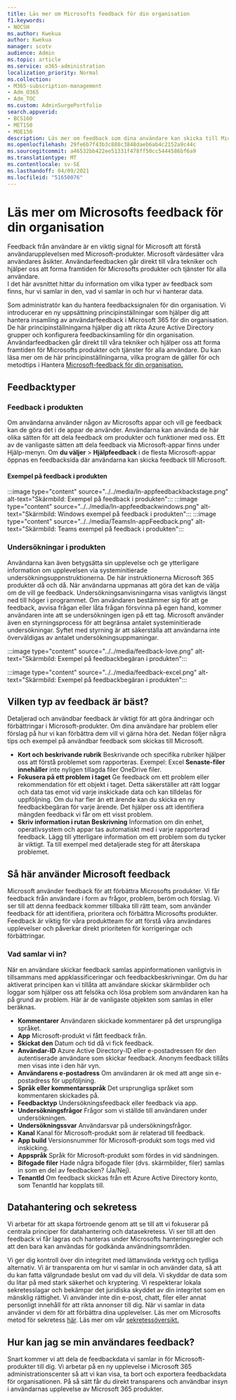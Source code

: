 ```yaml
---
title: Läs mer om Microsofts feedback för din organisation
f1.keywords:
- NOCSH
ms.author: Kwekua
author: Kwekua
manager: scotv
audience: Admin
ms.topic: article
ms.service: o365-administration
localization_priority: Normal
ms.collection:
- M365-subscription-management
- Adm_O365
- Adm_TOC
ms.custom: AdminSurgePortfolio
search.appverid:
- BCS160
- MET150
- MOE150
description: Läs mer om feedback som dina användare kan skicka till Microsoft om Microsoft-produkter.
ms.openlocfilehash: 29fe6b7f43b3c888c3848daeb6ab4c2152a9c44c
ms.sourcegitcommit: a46532bb422ee51331f478ff50cc5444586bf6a9
ms.translationtype: MT
ms.contentlocale: sv-SE
ms.lasthandoff: 04/09/2021
ms.locfileid: "51650076"
---
```

# <a name="learn-about-microsoft-feedback-for-your-organization"></a>Läs mer om Microsofts feedback för din organisation

Feedback från användare är en viktig signal för Microsoft att förstå användarupplevelsen med Microsoft-produkter. Microsoft värdesätter våra användares åsikter. Användarfeedbacken går direkt till våra tekniker och hjälper oss att forma framtiden för Microsofts produkter och tjänster för alla användare.  
I det här avsnittet hittar du information om vilka typer av feedback som finns, hur vi samlar in den, vad vi samlar in och hur vi hanterar data.

Som administratör kan du hantera feedbacksignalen för din organisation. Vi introducerar en ny uppsättning principinställningar som hjälper dig att hantera insamling av användarfeedback i Microsoft 365 för din organisation. De här principinställningarna hjälper dig att rikta Azure Active Directory grupper och konfigurera feedbackinsamling för din organisation. Användarfeedbacken går direkt till våra tekniker och hjälper oss att forma framtiden för Microsofts produkter och tjänster för alla användare. Du kan läsa mer om de här principinställningarna, vilka program de gäller för och metodtips i Hantera [Microsoft-feedback för din organisation.](../manage/manage-feedback-ms-org.md)

## <a name="feedback-types"></a>Feedbacktyper

### <a name="in-product-feedback"></a>Feedback i produkten

Om användarna använder någon av Microsofts appar och vill ge feedback kan de göra det i de appar de använder. Användarna kan använda de här olika sätten för att dela feedback om produkter och funktioner med oss. Ett av de vanligaste sätten att dela feedback via Microsoft-appar finns under Hjälp-menyn. Om **du väljer**  >  **Hjälpfeedback** i de flesta Microsoft-appar öppnas en feedbacksida där användarna kan skicka feedback till Microsoft.

#### <a name="in-product-feedback-examples"></a>Exempel på feedback i produkten

:::image type="content" source="../../media/In-appfeedbackbackstage.png" alt-text="Skärmbild: Exempel på feedback i produkten":::
:::image type="content" source="../../media/In-appfeedbackwindows.png" alt-text="Skärmbild: Windows exempel på feedback i produkten":::
:::image type="content" source="../../media/TeamsIn-appFeedback.png" alt-text="Skärmbild: Teams exempel på feedback i produkten":::

### <a name="in-product-surveys"></a>Undersökningar i produkten

Användarna kan även betygsätta sin upplevelse och ge ytterligare information om upplevelsen via systeminitierade undersökningsuppnstruktionerna. De här instruktionerna Microsoft 365 produkter då och då. När användarna uppmanas att göra det kan de välja om de vill ge feedback. Undersökningsanvisningarna visas vanligtvis längst ned till höger i programmet. Om användaren bestämmer sig för att ge feedback, avvisa frågan eller låta frågan försvinna på egen hand, kommer användaren inte att se undersökningen igen på ett tag. Microsoft använder även en styrningsprocess för att begränsa antalet systeminitierade undersökningar.  Syftet med styrning är att säkerställa att användarna inte överväldigas av antalet undersökningsuppmaningar.

:::image type="content" source="../../media/feedback-love.png" alt-text="Skärmbild: Exempel på feedbackbegäran i produkten":::

:::image type="content" source="../../media/feedback-excel.png" alt-text="Skärmbild: Exempel på feedbackbegäran i produkten":::

## <a name="what-kind-of-feedback-is-best"></a>Vilken typ av feedback är bäst?

Detaljerad och användbar feedback är viktigt för att göra ändringar och förbättringar i Microsoft-produkter. Om dina användare har problem eller förslag på hur vi kan förbättra dem vill vi gärna höra det. Nedan följer några tips och exempel på användbar feedback som skickas till Microsoft.

- **Kort och beskrivande rubrik**   Beskrivande och specifika rubriker hjälper oss att förstå problemet som rapporteras. Exempel: Excel **Senaste-filer innehåller** inte nyligen tillagda filer OneDrive filer.
- **Fokusera på ett problem i taget**   Ge feedback om ett problem eller rekommendation för ett objekt i taget. Detta säkerställer att rätt loggar och data tas emot vid varje inskickade data och kan tilldelas för uppföljning. Om du har fler än ett ärende kan du skicka en ny feedbackbegäran för varje ärende. Det hjälper oss att identifiera mängden feedback vi får om ett visst problem.
- **Skriv information i rutan Beskrivning**   Information om din enhet, operativsystem och appar tas automatiskt med i varje rapporterad feedback. Lägg till ytterligare information om ett problem som du tycker är viktigt. Ta till exempel med detaljerade steg för att återskapa problemet.

## <a name="how-microsoft-uses-feedback"></a>Så här använder Microsoft feedback

Microsoft använder feedback för att förbättra Microsofts produkter. Vi får feedback från användare i form av frågor, problem, beröm och förslag. Vi ser till att denna feedback kommer tillbaka till rätt team, som använder feedback för att identifiera, prioritera och förbättra Microsofts produkter. Feedback är viktig för våra produktteam för att förstå våra användares upplevelser och påverkar direkt prioriteten för korrigeringar och förbättringar.

### <a name="what-do-we-collect"></a>Vad samlar vi in?

När en användare skickar feedback samlas appinformationen vanligtvis in tillsammans med appklassificeringar och feedbackbeskrivningar.  Om du har aktiverat principen kan vi tillåta att användare skickar skärmbilder och loggar som hjälper oss att felsöka och lösa problem som användaren kan ha på grund av problem. Här är de vanligaste objekten som samlas in eller beräknas.

- **Kommentarer**   Användaren skickade kommentarer på det ursprungliga språket.
- **App**   Microsoft-produkt vi fått feedback från.
- **Skickat den**   Datum och tid då vi fick feedback.
- **Användar-ID**   Azure Active Directory-ID eller e-postadressen för den autentiserade användare som skickar feedback. Anonym feedback tillåts men visas inte i den här vyn.
- **Användarens e-postadress**   Om användaren är ok med att ange sin e-postadress för uppföljning.
- **Språk eller kommentarsspråk**   Det ursprungliga språket som kommentaren skickades på.
- **Feedbacktyp**   Undersökningsfeedback eller feedback via app.
- **Undersökningsfrågor**   Frågor som vi ställde till användaren under undersökningen.
- **Undersökningssvar**   Användarsvar på undersökningsfrågor.
- **Kanal**   Kanal för Microsoft-produkt som är relaterad till feedback.
- **App build**   Versionsnummer för Microsoft-produkt som togs med vid inskicking.
- **Appspråk**   Språk för Microsoft-produkt som fördes in vid sändningen.
- **Bifogade filer**   Hade några bifogade filer (dvs. skärmbilder, filer) samlas in som en del av feedbacken? (Ja/Nej).
- **TenantId**   Om feedback skickas från ett Azure Active Directory konto, som TenantId har kopplats till.

## <a name="data-handling-and-privacy"></a>Datahantering och sekretess

Vi arbetar för att skapa förtroende genom att se till att vi fokuserar på centrala principer för datahantering och datasekretess.
Vi ser till att den feedback vi får lagras och hanteras under Microsofts hanteringsregler och att den bara kan användas för godkända användningsområden.

Vi ger dig kontroll över din integritet med lättanvända verktyg och tydliga alternativ. Vi är transparenta om hur vi samlar in och använder data, så att du kan fatta välgrundade beslut om vad du vill dela. Vi skyddar de data som du litar på med stark säkerhet och kryptering. Vi respekterar lokala sekretesslagar och bekämpar det juridiska skyddet av din integritet som en mänsklig rättighet. Vi använder inte din e-post, chatt, filer eller annat personligt innehåll för att rikta annonser till dig. När vi samlar in data använder vi dem för att förbättra dina upplevelser. Läs mer om Microsofts metod för sekretess [här](https://privacy.microsoft.com/). Läs mer om vår [sekretessöversikt.](/compliance/assurance/assurance-privacy)

## <a name="how-can-i-see-my-users-feedback"></a>Hur kan jag se min användares feedback?

Snart kommer vi att dela de feedbackdata vi samlar in för Microsoft-produkter till dig. Vi arbetar på en ny upplevelse i Microsoft 365 administrationscenter så att vi kan visa, ta bort och exportera feedbackdata för organisationen. På så sätt får du direkt transparens och användbar insyn i användarnas upplevelse av Microsoft 365 produkter.
